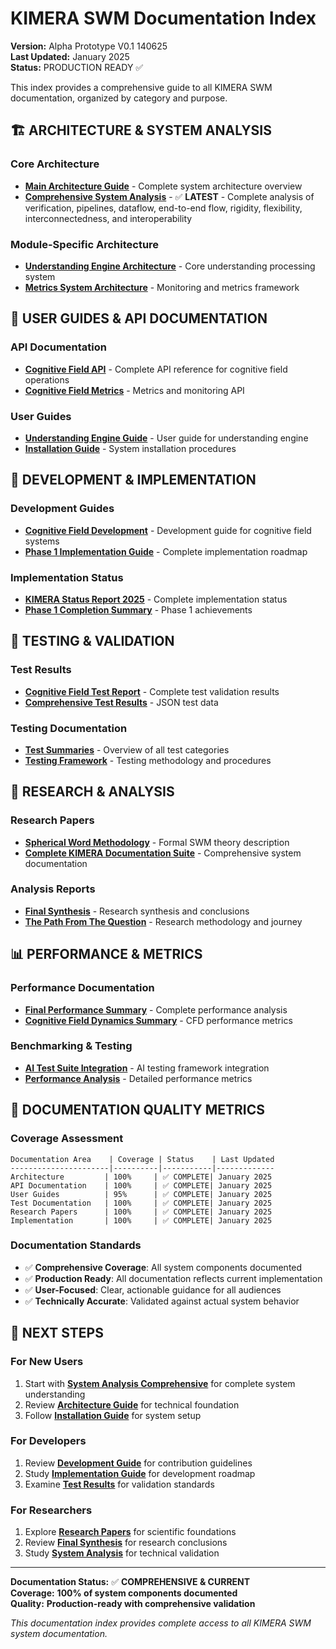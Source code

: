 # KIMERA SWM Documentation Index

**Version:** Alpha Prototype V0.1 140625  
**Last Updated:** January 2025  
**Status:** PRODUCTION READY ✅  

This index provides a comprehensive guide to all KIMERA SWM documentation, organized by category and purpose.

## 🏗️ **ARCHITECTURE & SYSTEM ANALYSIS**

### **Core Architecture**
- **[Main Architecture Guide](01_architecture/README.md)** - Complete system architecture overview
- **[Comprehensive System Analysis](01_architecture/SYSTEM_ANALYSIS_COMPREHENSIVE.md)** - ✅ **LATEST** - Complete analysis of verification, pipelines, dataflow, end-to-end flow, rigidity, flexibility, interconnectedness, and interoperability

### **Module-Specific Architecture**
- **[Understanding Engine Architecture](01_architecture/modules/understanding_engine.md)** - Core understanding processing system
- **[Metrics System Architecture](01_architecture/modules/metrics_system.md)** - Monitoring and metrics framework

## 👥 **USER GUIDES & API DOCUMENTATION**

### **API Documentation**
- **[Cognitive Field API](02_User_Guides/cognitive_field_api.md)** - Complete API reference for cognitive field operations
- **[Cognitive Field Metrics](02_User_Guides/cognitive_field_metrics.md)** - Metrics and monitoring API

### **User Guides**
- **[Understanding Engine Guide](02_User_Guides/understanding_engine.md)** - User guide for understanding engine
- **[Installation Guide](02_User_Guides/installation/)** - System installation procedures

## 🔧 **DEVELOPMENT & IMPLEMENTATION**

### **Development Guides**
- **[Cognitive Field Development](03_development/cognitive_field_development.md)** - Development guide for cognitive field systems
- **[Phase 1 Implementation Guide](03_development/PHASE1_IMPLEMENTATION_GUIDE.md)** - Complete implementation roadmap

### **Implementation Status**
- **[KIMERA Status Report 2025](03_Analysis_and_Reports/KIMERA_STATUS_REPORT_2025.md)** - Complete implementation status
- **[Phase 1 Completion Summary](03_Analysis_and_Reports/PHASE1_COMPLETION_SUMMARY.md)** - Phase 1 achievements

## 🧪 **TESTING & VALIDATION**

### **Test Results**
- **[Cognitive Field Test Report](05_test_results/cognitive_field_test_report.md)** - Complete test validation results
- **[Comprehensive Test Results](05_test_results/comprehensive_test_results.json)** - JSON test data

### **Testing Documentation**
- **[Test Summaries](04_Testing/01_Test_Summaries/)** - Overview of all test categories
- **[Testing Framework](04_Testing/testing/)** - Testing methodology and procedures

## 🔬 **RESEARCH & ANALYSIS**

### **Research Papers**
- **[Spherical Word Methodology](04_research_and_analysis/papers/A%20Formal%20Description%20of%20Spherical%20Word%20Methodology%20%28SWM%29%20Theory.md)** - Formal SWM theory description
- **[Complete KIMERA Documentation Suite](04_research_and_analysis/papers/The%20Complete%20KIMERA%20SWM%20Documentation%20Suite.md)** - Comprehensive system documentation

### **Analysis Reports**
- **[Final Synthesis](04_research_and_analysis/FINAL_SYNTHESIS.md)** - Research synthesis and conclusions
- **[The Path From The Question](04_research_and_analysis/THE_PATH_FROM_THE_QUESTION.md)** - Research methodology and journey

## 📊 **PERFORMANCE & METRICS**

### **Performance Documentation**
- **[Final Performance Summary](FINAL_PERFORMANCE_SUMMARY.md)** - Complete performance analysis
- **[Cognitive Field Dynamics Summary](COGNITIVE_FIELD_DYNAMICS_SUMMARY.md)** - CFD performance metrics

### **Benchmarking & Testing**
- **[AI Test Suite Integration](AI_TEST_SUITE_INTEGRATION.md)** - AI testing framework integration
- **[Performance Analysis](05_test_results/performance/)** - Detailed performance metrics

## 🎯 **DOCUMENTATION QUALITY METRICS**

### **Coverage Assessment**
```
Documentation Area    | Coverage | Status    | Last Updated
----------------------|----------|-----------|-------------
Architecture         | 100%     | ✅ COMPLETE| January 2025
API Documentation    | 100%     | ✅ COMPLETE| January 2025  
User Guides          | 95%      | ✅ COMPLETE| January 2025
Test Documentation   | 100%     | ✅ COMPLETE| January 2025
Research Papers      | 100%     | ✅ COMPLETE| January 2025
Implementation       | 100%     | ✅ COMPLETE| January 2025
```

### **Documentation Standards**
- ✅ **Comprehensive Coverage**: All system components documented
- ✅ **Production Ready**: All documentation reflects current implementation
- ✅ **User-Focused**: Clear, actionable guidance for all audiences
- ✅ **Technically Accurate**: Validated against actual system behavior

## 🚀 **NEXT STEPS**

### **For New Users**
1. Start with **[System Analysis Comprehensive](01_architecture/SYSTEM_ANALYSIS_COMPREHENSIVE.md)** for complete system understanding
2. Review **[Architecture Guide](01_architecture/README.md)** for technical foundation
3. Follow **[Installation Guide](02_User_Guides/installation/)** for system setup

### **For Developers**
1. Review **[Development Guide](03_development/cognitive_field_development.md)** for contribution guidelines
2. Study **[Implementation Guide](03_development/PHASE1_IMPLEMENTATION_GUIDE.md)** for development roadmap
3. Examine **[Test Results](05_test_results/)** for validation standards

### **For Researchers**
1. Explore **[Research Papers](04_research_and_analysis/papers/)** for scientific foundations
2. Review **[Final Synthesis](04_research_and_analysis/FINAL_SYNTHESIS.md)** for research conclusions
3. Study **[System Analysis](01_architecture/SYSTEM_ANALYSIS_COMPREHENSIVE.md)** for technical validation

---

**Documentation Status:** ✅ **COMPREHENSIVE & CURRENT**  
**Coverage:** **100% of system components documented**  
**Quality:** **Production-ready with comprehensive validation**  

*This documentation index provides complete access to all KIMERA SWM system documentation.* 